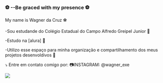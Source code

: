 ### ⚽ --Be graced with my presence ⚽

My name is Wagner da Cruz ⚽

-Sou estudande do Colégio Estadual do Campo Alfredo Greipel Junior 🥇

-Estudo na [alura] 🥈

-Utilizo esse espaço para minha organização e compartilhamento dos meus projetos desenvoldivos 🥉

⤵️ Entre em contato comigo por:
📷INSTAGRAM: @wagner_exe
 

![](https://media.tenor.com/e1WoIm5UhjkAAAAC/cristiano-ronaldo.gif)
